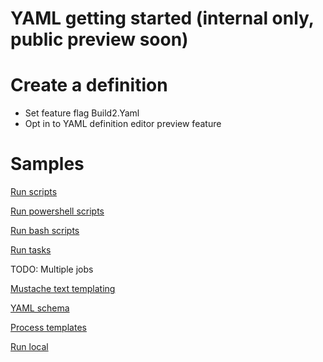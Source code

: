 # YAML getting started (internal only, public preview soon)

# Create a definition
- Set feature flag Build2.Yaml
- Opt in to YAML definition editor preview feature

# Samples

[Run scripts](yamlgettingstarted-scripts.md)

[Run powershell scripts](yamlgettingstarted-powershell.md)

[Run bash scripts](yamlgettingstarted-bash.md)

[Run tasks](yamlgettingstarted-tasks.md)

TODO: Multiple jobs

[Mustache text templating](yamlgettingstarted-mustache.md)

[YAML schema](yamlgettingstarted-schema.md)

[Process templates](yamlgettingstarted-templates.md)

[Run local](yamlgettingstarted-runlocal.md)
